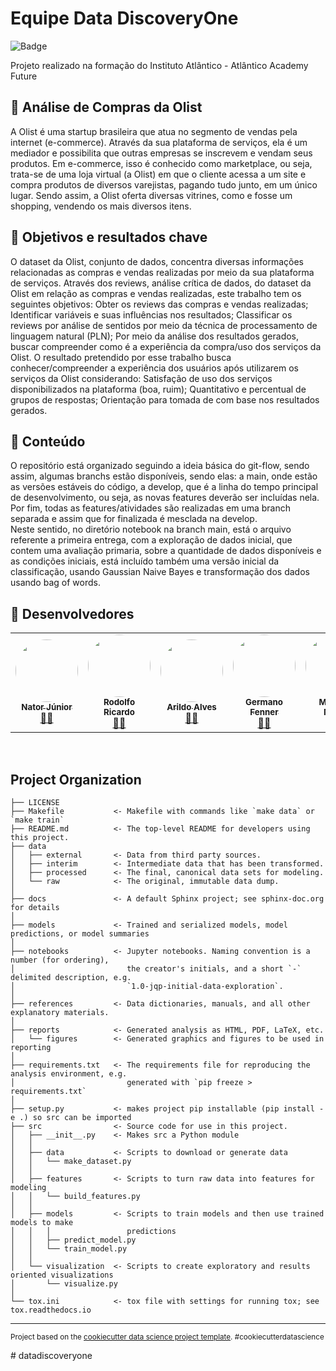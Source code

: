 Equipe Data DiscoveryOne
==============================
![Badge](https://img.shields.io/badge/Version-0.1.1-%237159c1?style=for-the-badge&logo=github) 

Projeto realizado na formação do Instituto Atlântico - Atlântico Academy Future

## 🎯 Análise de Compras da Olist

A Olist é uma startup brasileira que atua no segmento de vendas pela internet (e-commerce). Através da sua plataforma de serviços, ela é um mediador e possibilita que outras empresas se inscrevem e vendam seus produtos. Em e-commerce, isso é conhecido como marketplace, ou seja, trata-se de uma loja virtual (a Olist) em que o cliente acessa a um site e compra produtos de diversos varejistas, pagando tudo junto, em um único lugar. Sendo assim, a Olist oferta diversas vitrines, como e fosse um shopping, vendendo os mais diversos itens.

## 📲  Objetivos e resultados chave

O dataset da Olist, conjunto de dados, concentra diversas informações relacionadas as compras e vendas realizadas por meio da sua plataforma de serviços.
Através dos reviews, análise crítica de dados, do dataset da Olist em relação as compras e vendas realizadas, este trabalho tem os seguintes objetivos:
Obter os reviews das compras e vendas realizadas;
Identificar variáveis e suas influências nos resultados;
Classificar os reviews por análise de sentidos por meio da técnica de processamento de linguagem natural (PLN);
Por meio da análise dos resultados gerados, buscar compreender como é a experiência da compra/uso dos serviços da Olist.
O resultado pretendido por esse trabalho busca conhecer/compreender a experiência dos usuários após utilizarem os serviços da Olist considerando:
Satisfação de uso dos serviços disponibilizados na plataforma (boa, ruim);
Quantitativo e percentual de grupos de respostas;
Orientação para tomada de com base nos resultados gerados.

## 🛫  Conteúdo

O repositório está organizado seguindo a ideia básica do git-flow, sendo assim, algumas branchs estão disponíveis, sendo elas: a main, onde estão as versões estáveis do código, a develop, que é a linha do tempo principal de desenvolvimento, ou seja, as novas features deverão ser incluídas nela. Por fim, todas as features/atividades são realizadas em uma branch separada e assim que for finalizada é mesclada na develop.  
Neste sentido, no diretório notebook na branch main, está o arquivo referente a primeira entrega, com a exploração de dados inicial, que contem uma avaliação primaria, sobre a quantidade de dados disponíveis e as condições iniciais, está incluído também uma versão inicial da classificação, usando Gaussian Naive Bayes e transformação dos dados usando bag of words.

## 👀 Desenvolvedores
<table>
  <tr>
    <td align="center"><a href="https://github.com/natorjunior"><img style="border-radius: 50%;" src="https://avatars.githubusercontent.com/u/51802728?v=4" width="100px;" alt=""/><br /><sub><b>Nator Júnior</b></sub></a><br /><a href="https://github.com/natorjunior" title="Nator Junior">👨‍🚀</a></td>   
    <td align="center"><a href="https://github.com/rodolforicardo7/"><img style="border-radius: 50%;" src="https://avatars.githubusercontent.com/u/62383654?v=4" width="100px;" alt=""/><br /><sub><b>Rodolfo Ricardo</b></sub></a><br /><a href="https://github.com/rodolforicardo7/" title="Rodolfo">👨‍🚀</a></td>
<td align="center"><a href="https://github.com/aamnzs"><img style="border-radius: 50%;" src="https://avatars.githubusercontent.com/u/50277296?v=4" width="100px;" alt=""/><br /><sub><b>Arildo Alves</b></sub></a><br /><a href="https://github.com/aamnzs" title="Arildo Alves">👨‍🚀</a></td>
<td align="center"><a href="https://github.com/germanofenner"><img style="border-radius: 50%;" src="https://avatars.githubusercontent.com/u/92865901?v=4" width="100px;" alt=""/><br /><sub><b>Germano Fenner</b></sub></a><br /><a href="https://github.com/germanofenner" title="Germano Fenner">👨‍🚀</a></td>
<td align="center"><a href="https://github.com/maumauio"><img style="border-radius: 50%;" src="https://avatars.githubusercontent.com/u/54122968?v=4" width="100px;" alt=""/><br /><sub><b>Maurício Moura</b></sub></a><br /><a href="https://github.com/maumauio" title="Maurício Moura">👨‍🚀</a></td>
  </tr>
</table>
<br>

Project Organization
------------

    ├── LICENSE
    ├── Makefile           <- Makefile with commands like `make data` or `make train`
    ├── README.md          <- The top-level README for developers using this project.
    ├── data
    │   ├── external       <- Data from third party sources.
    │   ├── interim        <- Intermediate data that has been transformed.
    │   ├── processed      <- The final, canonical data sets for modeling.
    │   └── raw            <- The original, immutable data dump.
    │
    ├── docs               <- A default Sphinx project; see sphinx-doc.org for details
    │
    ├── models             <- Trained and serialized models, model predictions, or model summaries
    │
    ├── notebooks          <- Jupyter notebooks. Naming convention is a number (for ordering),
    │                         the creator's initials, and a short `-` delimited description, e.g.
    │                         `1.0-jqp-initial-data-exploration`.
    │
    ├── references         <- Data dictionaries, manuals, and all other explanatory materials.
    │
    ├── reports            <- Generated analysis as HTML, PDF, LaTeX, etc.
    │   └── figures        <- Generated graphics and figures to be used in reporting
    │
    ├── requirements.txt   <- The requirements file for reproducing the analysis environment, e.g.
    │                         generated with `pip freeze > requirements.txt`
    │
    ├── setup.py           <- makes project pip installable (pip install -e .) so src can be imported
    ├── src                <- Source code for use in this project.
    │   ├── __init__.py    <- Makes src a Python module
    │   │
    │   ├── data           <- Scripts to download or generate data
    │   │   └── make_dataset.py
    │   │
    │   ├── features       <- Scripts to turn raw data into features for modeling
    │   │   └── build_features.py
    │   │
    │   ├── models         <- Scripts to train models and then use trained models to make
    │   │   │                 predictions
    │   │   ├── predict_model.py
    │   │   └── train_model.py
    │   │
    │   └── visualization  <- Scripts to create exploratory and results oriented visualizations
    │       └── visualize.py
    │
    └── tox.ini            <- tox file with settings for running tox; see tox.readthedocs.io


--------

<p><small>Project based on the <a target="_blank" href="https://drivendata.github.io/cookiecutter-data-science/">cookiecutter data science project template</a>. #cookiecutterdatascience</small></p>
# datadiscoveryone
